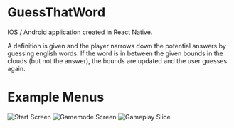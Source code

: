 # GuessThatWord
IOS / Android application created in React Native.

A definition is given and the player narrows down the potential answers by guessing english words. If the word is in between the given bounds in the clouds (but not the answer), the bounds are updated and the user guesses again.

# Example Menus
![Start Screen](https://gyazo.com/1d13e788d68d8bab37bb307ca59ff966.jpg)
![Gamemode Screen](https://i.gyazo.com/3479f86ebee179e6f0ce83eead959ee3.jpg)
![Gameplay Slice](https://i.gyazo.com/20d0e30e34631d14edcceb6a8a0106b5.jpg)
